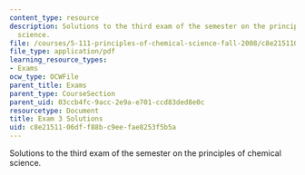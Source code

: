 ```yaml
---
content_type: resource
description: Solutions to the third exam of the semester on the principles of chemical
  science.
file: /courses/5-111-principles-of-chemical-science-fall-2008/c8e2151106dff88bc9eefae8253f5b5a_E3_FA08_key.pdf
file_type: application/pdf
learning_resource_types:
- Exams
ocw_type: OCWFile
parent_title: Exams
parent_type: CourseSection
parent_uid: 03ccb4fc-9acc-2e9a-e701-ccd83ded8e0c
resourcetype: Document
title: Exam 3 Solutions
uid: c8e21511-06df-f88b-c9ee-fae8253f5b5a
---
```

Solutions to the third exam of the semester on the principles of chemical science.

